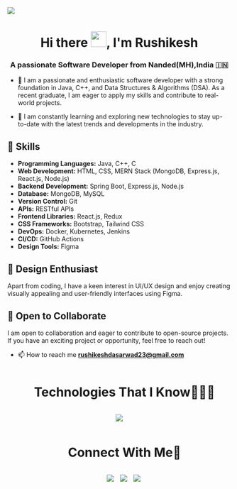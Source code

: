 ![](https://komarev.com/ghpvc/?username=Rushikeshrd&style=flat-plastic)
<h1 align="center">Hi there <img src="https://media.giphy.com/media/hvRJCLFzcasrR4ia7z/giphy.gif" width="35">, I'm Rushikesh</a></h1>
<h3 align="center">A passionate Software Developer from Nanded(MH),India &#127470;&#127475</h3>


- 🤝 I am a passionate and enthusiastic software developer with a strong foundation in Java, C++, and Data Structures & Algorithms (DSA). As a recent graduate, I am eager to apply my skills and contribute to real-world projects.

- 🌱 I am constantly learning and exploring new technologies to stay up-to-date with the latest trends and developments in the industry.

## 🚀 Skills
- **Programming Languages:** Java, C++, C
- **Web Development:** HTML, CSS, MERN Stack (MongoDB, Express.js, React.js, Node.js)
- **Backend Development:** Spring Boot, Express.js, Node.js
- **Database:** MongoDB, MySQL
- **Version Control:** Git
- **APIs:** RESTful APIs
- **Frontend Libraries:** React.js, Redux
- **CSS Frameworks:** Bootstrap, Tailwind CSS
- **DevOps:** Docker, Kubernetes, Jenkins
- **CI/CD:** GitHub Actions
- **Design Tools:** Figma

## 🎨 Design Enthusiast
Apart from coding, I have a keen interest in UI/UX design and enjoy creating visually appealing and user-friendly interfaces using Figma.

## 🤝 Open to Collaborate
I am open to collaboration and eager to contribute to open-source projects. If you have an exciting project or opportunity, feel free to reach out!

- 📫 How to reach me **rushikeshdasarwad23@gmail.com**
</p>


<!--h1 without bottom border-->
<div id="user-content-toc">
  <ul align="center">
    <summary><h1 style="display: inline-block">Technologies That I Know👨🏻‍💻</h1></summary>
  </ul>
</div>	

<p align="center">
  <a href="https://skillicons.dev">
    <img src="https://skillicons.dev/icons?i=azure,python,fastapi,postgres,vscode,html,css,react,js,c,cpp,figma,ai,ps" />
  </a>
</p>

<!-- Connect with me -->
<!--h2 without bottom border-->
<div id="user-content-toc">
  <ul align="center">
    <summary><h1 style="display: inline-block">Connect With Me🤝</h1></summary>
  </ul>
</div>

<p align="center">

 <div align="center"  class="icons-social" style="margin-left: 10px;">
        <a style="margin-left: 10px;"  target="_blank" href="https://www.linkedin.com/in/rushikesh-dasarwad-b70b15228/">
			<img src="https://img.icons8.com/doodle/40/000000/linkedin--v2.png"></a>
        <a style="margin-left: 10px;" target="_blank" href="https://github.com/Rushikeshrd">
		<img src="https://img.icons8.com/doodle/40/000000/github--v1.png"></a>
        <a style="margin-left: 10px;" target="_blank" href="https://instagram.com/the_harry_rd23?igshid=YmMyMTA2M2Y=">
			<img src="https://img.icons8.com/doodle/40/000000/instagram-new--v2.png"></a>
      </div>
      
     
